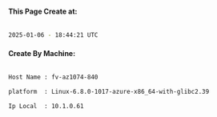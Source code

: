 
   
#### This Page Create at:

```bash

2025-01-06 - 18:44:21 UTC

```

#### Create By Machine:

```bash

Host Name : fv-az1074-840

platform  : Linux-6.8.0-1017-azure-x86_64-with-glibc2.39

Ip Local  : 10.1.0.61

```

